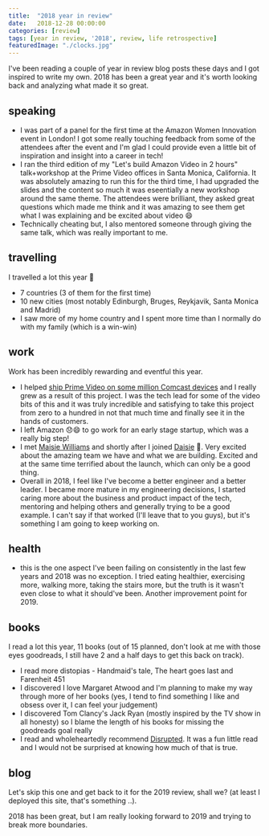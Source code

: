 ```yaml
---
title:  "2018 year in review"
date:   2018-12-28 00:00:00
categories: [review]
tags: [year in review, '2018', review, life retrospective]
featuredImage: "./clocks.jpg"
---
```


I've been reading a couple of year in review blog posts these days and I got inspired to write my own. 2018 has been a great year and it's worth looking back and analyzing what made it so great. 

## speaking
* I was part of a panel for the first time at the Amazon Women Innovation event in London! I got some really touching feedback from some of the attendees after the event and I'm glad I could provide even a little bit of inspiration and insight into a career in tech!
* I ran the third edition of my "Let's build Amazon Video in 2 hours" talk+workshop at the Prime Video offices in Santa Monica, California. It was absolutely amazing to run this for the third time, I had upgraded the slides and the content so much it was eseentially a new workshop around the same theme. The attendees were brilliant, they asked great questions which made me think and it was amazing to see them get what I was explaining and be excited about video 😄
* Technically cheating but, I also mentored someone through giving the same talk, which was really important to me.

## travelling 
I travelled a lot this year 🛫
* 7 countries (3 of them for the first time)
* 10 new cities (most notably Edinburgh, Bruges, Reykjavik, Santa Monica and Madrid)
* I saw more of my home country and I spent more time than I normally do with my family (which is a win-win)

## work
Work has been incredibly rewarding and eventful this year. 
* I helped [ship Prime Video on some million Comcast devices](https://www.theverge.com/2018/12/5/18125665/amazon-prime-video-comcast-xfinity-x1-streaming)  and I really grew as a result of this project. I was the tech lead for some of the video bits of this and it was truly incredible and satisfying to take this project from zero to a hundred in not that much time and finally see it in the hands of customers.
* I left Amazon 😞😄 to go work for an early stage startup, which was a really big step!
* I met [Maisie Williams](https://twitter.com/Maisie_Williams) and shortly after I joined [Daisie](https://daisie.com) 🧡. Very excited about the amazing team we have and what we are building. Excited and at the same time terrified about the launch, which can only be a good thing.
* Overall in 2018, I feel like I've become a better engineer and a better leader. I became more mature in my engineering decisions, I started caring more about the business and product impact of the tech, mentoring and helping others and generally trying to be a good example. I can't say if that worked (I'll leave that to you guys), but it's something I am going to keep working on.

## health
* this is the one aspect I've been failing on consistently in the last few years and 2018 was no exception. I tried eating healthier, exercising more, walking more, taking the stairs more, but the truth is it wasn't even close to what it should've been. Another improvement point for 2019.

## books
I read a lot this year, 11 books (out of 15 planned, don't look at me with those eyes goodreads, I still have 2 and a half days to get this back on track).
* I read more distopias - Handmaid's tale, The heart goes last and Farenheit 451 
* I discovered I love Margaret Atwood and I'm planning to make my way through more of her books (yes, I tend to find something I like and obsess over it, I can feel your judgement)
* I discovered Tom Clancy's Jack Ryan (mostly inspired by the TV show in all honesty) so I blame the length of his books for missing the goodreads goal really
* I read and wholeheartedly recommend [Disrupted](https://www.goodreads.com/book/show/26030703-disrupted?ac=1&from_search=true). It was a fun little read and I would not be surprised at knowing how much of that is true. 

## blog
Let's skip this one and get back to it for the 2019 review, shall we? (at least I deployed this site, that's something ..).

2018 has been great, but I am really looking forward to 2019 and trying to break more boundaries.